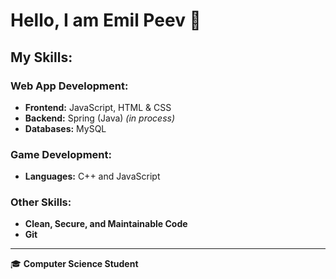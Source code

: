 # Hello, I am Emil Peev 👋

## My Skills:

### Web App Development:
- **Frontend:** JavaScript, HTML & CSS
- **Backend:** Spring (Java) *(in process)*
- **Databases:** MySQL

### Game Development:
- **Languages:** C++ and JavaScript

### Other Skills:
- **Clean, Secure, and Maintainable Code**
- **Git**

---

🎓 **Computer Science Student**
